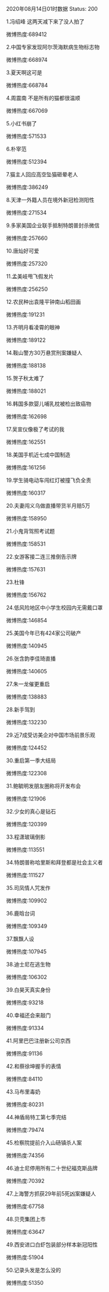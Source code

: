 2020年08月14日01时数据
Status: 200

1.冯绍峰 这两天减下来了没人拍了

微博热度:689412

2.中国专家发现阿尔茨海默病生物标志物

微博热度:668974

3.夏天啊这可是

微博热度:668784

4.周震南 不是所有的猫都很温顺

微博热度:667069

5.小红书崩了

微博热度:571533

6.朴宰范

微博热度:512394

7.猫主人回应高空坠猫砸晕老人

微博热度:386249

8.天津一外籍人员在境外新冠检测阳性

微博热度:271534

9.多家美国企业联手抵制特朗普封杀微信

微博热度:257660

10.唐灿好可爱

微博热度:257320

11.孟美岐甩飞假发片

微博热度:256250

12.农民种出袁隆平钟南山稻田画

微博热度:191231

13.齐明月看凌霄的眼神

微博热度:189122

14.鞍山警方30万悬赏刑案嫌疑人

微博热度:188138

15.贺子秋太难了

微博热度:188021

16.韩国多款婴儿哺乳枕被检出致癌物

微博热度:162698

17.吴宣仪像极了考试的我

微博热度:162551

18.美国手机近七成中国制造

微博热度:161256

19.学生骑电动车闯红灯被撞飞负全责

微博热度:160317

20.夫妻闯义乌做直播带货半月赔5万

微博热度:158950

21.小鬼背驾照考试题

微博热度:158531

22.女游客接二连三推倒告示牌

微博热度:157631

23.杜锋

微博热度:156762

24.低风险地区中小学生校园内无需戴口罩

微博热度:146854

25.美国今年已有424家公司破产

微博热度:140945

26.张含韵李佳琦直播

微博热度:140605

27.朱一龙催更重启

微博热度:138883

28.新手驾到

微博热度:132230

29.近7成受访美企对中国市场前景乐观

微博热度:124452

30.重启第一季大结局

微博热度:122308

31.鲍毓明发朋友圈称将开发布会

微博热度:121906

32.少女的真心是钻石

微博热度:120399

33.程潇玻璃倒影

微博热度:113551

34.特朗普称哈里斯和拜登都是社会主义者

微博热度:111527

35.司凤情人咒发作

微博热度:109902

36.鹿晗台词

微博热度:109349

37.飘飘人设

微博热度:107945

38.迪士尼在逃生物

微博热度:106302

39.白昊天真实身份

微博热度:93218

40.幸福还会来敲门

微博热度:91334

41.阿里巴巴注册新公司京西

微博热度:91136

42.和蔡徐坤握手的表情

微博热度:84110

43.马布里毒奶

微博热度:80231

44.神盾局特工第七季完结

微博热度:79474

45.检察院提前介入山砀镇杀人案

微博热度:74356

46.迪士尼停用所有二十世纪福克斯品牌

微博热度:70392

47.上海警方抓获29年前5死凶案嫌疑人

微博热度:67758

48.贝壳集团上市

微博热度:63647

49.西安进口白虾包装部分样本新冠阳性

微博热度:51904

50.记录头发是怎么没的

微博热度:51350

